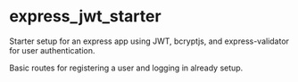 # express_jwt_starter
<p>Starter setup for an express app using JWT, bcryptjs, and express-validator for user authentication. </p>
<p>Basic routes for registering a user and logging in already setup.</p>
